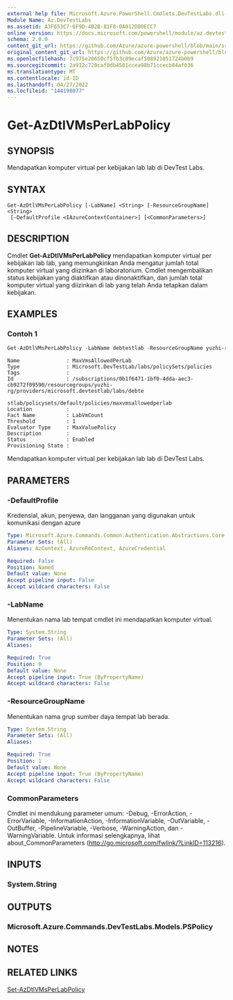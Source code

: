 ```yaml
---
external help file: Microsoft.Azure.PowerShell.Cmdlets.DevTestLabs.dll-Help.xml
Module Name: Az.DevTestLabs
ms.assetid: A3F653C7-6F9D-4B2B-81F8-0A012D80ECC7
online version: https://docs.microsoft.com/powershell/module/az.devtestlabs/get-azdtlvmsperlabpolicy
schema: 2.0.0
content_git_url: https://github.com/Azure/azure-powershell/blob/main/src/DevTestLabs/DevTestLabs/help/Get-AzDtlVMsPerLabPolicy.md
original_content_git_url: https://github.com/Azure/azure-powershell/blob/main/src/DevTestLabs/DevTestLabs/help/Get-AzDtlVMsPerLabPolicy.md
ms.openlocfilehash: 7c975e20650cf5fb3c89ecaf508921051724b0b9
ms.sourcegitcommit: 2a912c720caf0db4501ccea98b71ccecb84af036
ms.translationtype: MT
ms.contentlocale: id-ID
ms.lasthandoff: 04/27/2022
ms.locfileid: "144198077"
---
```

# Get-AzDtlVMsPerLabPolicy

## SYNOPSIS
Mendapatkan komputer virtual per kebijakan lab lab di DevTest Labs.

## SYNTAX

```
Get-AzDtlVMsPerLabPolicy [-LabName] <String> [-ResourceGroupName] <String>
 [-DefaultProfile <IAzureContextContainer>] [<CommonParameters>]
```

## DESCRIPTION
Cmdlet **Get-AzDtlVMsPerLabPolicy** mendapatkan komputer virtual per kebijakan lab lab, yang memungkinkan Anda mengatur jumlah total komputer virtual yang diizinkan di laboratorium.
Cmdlet mengembalikan status kebijakan yang diaktifkan atau dinonaktifkan, dan jumlah total komputer virtual yang diizinkan di lab yang telah Anda tetapkan dalam kebijakan.

## EXAMPLES

### Contoh 1
```powershell
Get-AzDtlVMsPerLabPolicy -LabName debtestlab -ResourceGroupName yuzhi-rg
```

```output
Name               : MaxVmsAllowedPerLab
Type               : Microsoft.DevTestLab/labs/policySets/policies
Tags               : 
Id                 : /subscriptions/0b1f6471-1bf0-4dda-aec3-cb9272f09590/resourcegroups/yuzhi-rg/providers/microsoft.devtestlab/labs/debte
                     stlab/policysets/default/policies/maxvmsallowedperlab
Location           : 
Fact Name          : LabVmCount
Threshold          : 1
Evaluator Type     : MaxValuePolicy
Description        : 
Status             : Enabled
Provisioning State : 
```
Mendapatkan komputer virtual per kebijakan lab lab di DevTest Labs.


## PARAMETERS

### -DefaultProfile
Kredensial, akun, penyewa, dan langganan yang digunakan untuk komunikasi dengan azure

```yaml
Type: Microsoft.Azure.Commands.Common.Authentication.Abstractions.Core.IAzureContextContainer
Parameter Sets: (All)
Aliases: AzContext, AzureRmContext, AzureCredential

Required: False
Position: Named
Default value: None
Accept pipeline input: False
Accept wildcard characters: False
```

### -LabName
Menentukan nama lab tempat cmdlet ini mendapatkan komputer virtual.

```yaml
Type: System.String
Parameter Sets: (All)
Aliases:

Required: True
Position: 0
Default value: None
Accept pipeline input: True (ByPropertyName)
Accept wildcard characters: False
```

### -ResourceGroupName
Menentukan nama grup sumber daya tempat lab berada.

```yaml
Type: System.String
Parameter Sets: (All)
Aliases:

Required: True
Position: 1
Default value: None
Accept pipeline input: True (ByPropertyName)
Accept wildcard characters: False
```

### CommonParameters
Cmdlet ini mendukung parameter umum: -Debug, -ErrorAction, -ErrorVariable, -InformationAction, -InformationVariable, -OutVariable, -OutBuffer, -PipelineVariable, -Verbose, -WarningAction, dan -WarningVariable. Untuk informasi selengkapnya, lihat about_CommonParameters (http://go.microsoft.com/fwlink/?LinkID=113216).

## INPUTS

### System.String

## OUTPUTS

### Microsoft.Azure.Commands.DevTestLabs.Models.PSPolicy

## NOTES

## RELATED LINKS

[Set-AzDtlVMsPerLabPolicy](./Set-AzDtlVMsPerLabPolicy.md)


